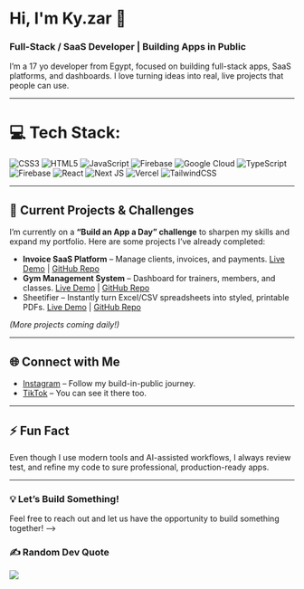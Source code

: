 # Hi, I'm Ky.zar 👋
### Full-Stack / SaaS Developer | Building Apps in Public

I’m a 17 yo developer from Egypt, focused on building full-stack apps, SaaS platforms, and dashboards. I love turning ideas into real, live projects that people can use.

---

# 💻 Tech Stack:
![CSS3](https://img.shields.io/badge/css3-%231572B6.svg?style=for-the-badge&logo=css3&logoColor=white) ![HTML5](https://img.shields.io/badge/html5-%23E34F26.svg?style=for-the-badge&logo=html5&logoColor=white) ![JavaScript](https://img.shields.io/badge/javascript-%23323330.svg?style=for-the-badge&logo=javascript&logoColor=%23F7DF1E) ![Firebase](https://img.shields.io/badge/firebase-%23039BE5.svg?style=for-the-badge&logo=firebase) ![Google Cloud](https://img.shields.io/badge/GoogleCloud-%234285F4.svg?style=for-the-badge&logo=google-cloud&logoColor=white) ![TypeScript](https://img.shields.io/badge/typescript-%23007ACC.svg?style=for-the-badge&logo=typescript&logoColor=white) ![Firebase](https://img.shields.io/badge/firebase-a08021?style=for-the-badge&logo=firebase&logoColor=ffcd34) ![React](https://img.shields.io/badge/react-%2320232a.svg?style=for-the-badge&logo=react&logoColor=%2361DAFB) ![Next JS](https://img.shields.io/badge/Next-black?style=for-the-badge&logo=next.js&logoColor=white) ![Vercel](https://img.shields.io/badge/vercel-%23000000.svg?style=for-the-badge&logo=vercel&logoColor=white) ![TailwindCSS](https://img.shields.io/badge/tailwindcss-%2338B2AC.svg?style=for-the-badge&logo=tailwind-css&logoColor=white)

---

## 🚀 Current Projects & Challenges
I’m currently on a **“Build an App a Day” challenge** to sharpen my skills and expand my portfolio. Here are some projects I’ve already completed:  

- **Invoice SaaS Platform** – Manage clients, invoices, and payments. [Live Demo](https://quickbill-flax.vercel.app/) | [GitHub Repo](https://github.com/Ky-zar/quickbill)  
- **Gym Management System** – Dashboard for trainers, members, and classes. [Live Demo](https://flex-fit-navy.vercel.app/) | [GitHub Repo](https://github.com/Ky-zar/FlexFit)
- Sheetifier – Instantly turn Excel/CSV spreadsheets into styled, printable PDFs. [Live Demo](https://sheetifier.vercel.app/) | [GitHub Repo](https://github.com/Ky-zar/sheetifier)


*(More projects coming daily!)*

---

## 🌐 Connect with Me
- [Instagram](https://www.instagram.com/truekyzar?igsh=MW1kZ2NsdnFvMDI3Zw==) – Follow my build-in-public journey.
- [TikTok](http://tiktok.com/@truekyzar) – You can see it there too.

---

## ⚡ Fun Fact
Even though I use modern tools and AI-assisted workflows, I always review test, and refine my code to sure professional, production-ready apps.

---

### 💡 Let’s Build Something!
Feel free to reach out and let us have the opportunity to build something together!
-->

### ✍️ Random Dev Quote
![](https://quotes-github-readme.vercel.app/api?type=vetical&theme=dark)
